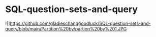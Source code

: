 # SQL-question-sets-and-query
![]https://github.com/gladieschanggoodluck/SQL-question-sets-and-query/blob/main/Partition%20by/partion%20by%201.JPG 
